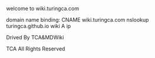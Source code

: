 welcome to wiki.turingca.com

domain name binding:
CNAME wiki.turingca.com 
nslookup turingca.github.io
wiki A ip

Drived By TCA&MDWiki 

TCA All Rights Reserved
